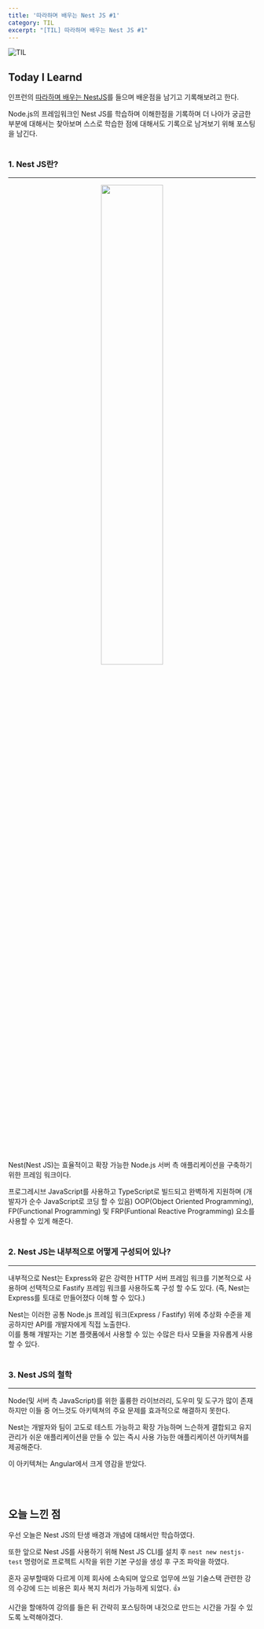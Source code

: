 ```yaml
---
title: '따라하며 배우는 Nest JS #1'
category: TIL
excerpt: "[TIL] 따라하며 배우는 Nest JS #1"
---
```


![TIL](https://user-images.githubusercontent.com/83164003/157039191-32141e02-51fe-4d34-abeb-02bb8f897dde.jpeg)
## Today I Learnd
인프런의 <a href="https://www.inflearn.com/course/%EB%94%B0%EB%9D%BC%ED%95%98%EB%8A%94-%EB%84%A4%EC%8A%A4%ED%8A%B8-%EC%A0%9C%EC%9D%B4%EC%97%90%EC%8A%A4" target="_blank">따라하며 배우는 NestJS</a>를 들으며 배운점을 남기고 기록해보려고 한다.

Node.js의 프레임워크인 Nest JS를 학습하며 이해한점을 기록하며 더 나아가 궁금한 부분에 대해서는 찾아보며 스스로 학습한 점에 대해서도 기록으로 남겨보기 위해 포스팅을 남긴다.
<br>
<br>

### 1. Nest JS란?
---

<center><img src="https://user-images.githubusercontent.com/83164003/163203015-0fde777a-fc4d-40df-ac0a-074da15439c1.jpeg" width="50%"/></center><br>

Nest(Nest JS)는 효율적이고 확장 가능한 Node.js 서버 측 애플리케이션을 구축하기 위한 프레임 워크이다. 

프로그레시브 JavaScript를 사용하고 TypeScript로 빌드되고 완벽하게 지원하며 (개발자가 순수 JavaScript로 코딩 할 수 있음) OOP(Object Oriented Programming), FP(Functional Programming) 및 FRP(Funtional Reactive Programming) 요소를 사용할 수 있게 해준다.
<br>
<br>

### 2. Nest JS는 내부적으로 어떻게 구성되어 있나?
---

내부적으로 Nest는 Express와 같은 강력한 HTTP 서버 프레임 워크를 기본적으로 사용하며 선택적으로 Fastify 프레임 워크를 사용하도록 구성 할 수도 있다. (즉, Nest는 Express를 토대로 만들어졌다 이해 할 수 있다.)

Nest는 이러한 공통 Node.js 프레임 워크(Express / Fastify) 위에 추상화 수준을 제공하지만 API를 개발자에게 직접 노출한다.<br>
이를 통해 개발자는 기본 플랫폼에서 사용할 수 있는 수많은 타사 모듈을 자유롭게 사용할 수 있다.
<br>
<br>

### 3. Nest JS의 철학
---

Node(및 서버 측 JavaScript)를 위한 훌륭한 라이브러리, 도우미 및 도구가 많이 존재하지만 이들 중 어느것도 아키텍쳐의 주요 문제를 효과적으로 해결하지 못한다. 

Nest는 개발자와 팀이 고도로 테스트 가능하고 확장 가능하며 느슨하게 결합되고 유지 관리가 쉬운 애플리케이션을 만들 수 있는 즉시 사용 가능한 애플리케이션 아키텍쳐를 제공해준다.

이 아키텍쳐는 Angular에서 크게 영감을 받았다.

<br>
<br>

## 오늘 느낀 점
우선 오늘은 Nest JS의 탄생 배경과 개념에 대해서만 학습하였다.

또한 앞으로 Nest JS를 사용하기 위해 Nest JS CLI를 설치 후 `nest new nestjs-test` 명령어로 프로젝트 시작을 위한 기본 구성을 생성 후 구조 파악을 하였다.

혼자 공부할때와 다르게 이제 회사에 소속되며 앞으로 업무에 쓰일 기술스택 관련한 강의 수강에 드는 비용은 회사 복지 처리가 가능하게 되었다. 👍

시간을 할애하여 강의를 들은 뒤 간략히 포스팅하며 내것으로 만드는 시간을 가질 수 있도록 노력해야겠다.
	
<br>
<br>
